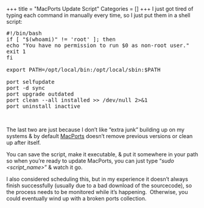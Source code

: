 +++
title = "MacPorts Update Script"
Categories = []
+++
I just got tired of typing each command in manually every time, so I just put them in a shell script:

<pre class="lang:default decode:true ">#!/bin/bash
if [ "$(whoami)" != 'root' ]; then
echo "You have no permission to run $0 as non-root user."
exit 1
fi

export PATH=/opt/local/bin:/opt/local/sbin:$PATH

port selfupdate
port -d sync
port upgrade outdated
port clean --all installed &gt;&gt; /dev/null 2&gt;&1
port uninstall inactive</pre>

&nbsp;

<!--more-->

The last two are just because I don&#8217;t like &#8220;extra junk&#8221; building up on my systems & by default <a class="zem_slink" title="MacPorts" href="http://www.macports.org/" rel="homepage">MacPorts</a> doesn&#8217;t remove previous versions or clean up after itself.

You can save the script, make it executable, & put it somewhere in your path so when you&#8217;re ready to update MacPorts, you can just type &#8220;*sudo <script_name>*&#8221; & watch it go.

I also considered scheduling this, but in my experience it doesn&#8217;t always finish successfully (usually due to a bad download of the sourcecode), so the process needs to be monitored while it&#8217;s happening.  Otherwise, you could eventually wind up with a broken ports collection.
